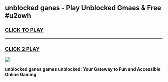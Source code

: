 
## unblocked ganes - Play Unblocked Gmaes & Free #u2owh
<h3>
<a href="https://news.freeplayer.one?title=unblocked_ganes&ref=24F">CLICK TO PLAY</a></h3>
<hr>

<h3>
<a href="https://news.freeplayer.one?title=unblocked_ganes&ref=24F">CLICK 2 PLAY</a>
  
</h3>

<a href="https://news.freeplayer.one?title=unblocked_ganes&ref=24F/"><img src="https://clearcache.store/games.png"></a>


**unblocked ganes games unblocked: Your Gateway to Fun and Accessible Online Gaming**
